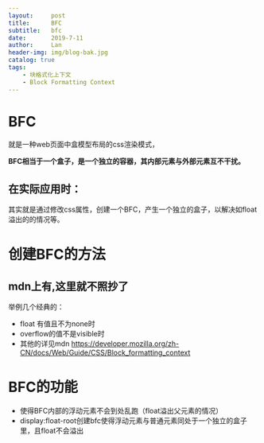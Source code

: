 ```yaml
---
layout:     post
title:      BFC
subtitle:   bfc
date:       2019-7-11
author:     Lan
header-img: img/blog-bak.jpg
catalog: true
tags:
    - 块格式化上下文
    - Block Formatting Context
---
```

>

# BFC
就是一种web页面中盒模型布局的css渲染模式，

**BFC相当于一个盒子，是一个独立的容器，其内部元素与外部元素互不干扰。**

## 在实际应用时：
其实就是通过修改css属性，创建一个BFC，产生一个独立的盒子，以解决如float溢出的的情况等。

# 创建BFC的方法
## mdn上有,这里就不照抄了
举例几个经典的：
- float 有值且不为none时
- overflow的值不是visible时
- 其他的详见mdn
https://developer.mozilla.org/zh-CN/docs/Web/Guide/CSS/Block_formatting_context

# BFC的功能
- 使得BFC内部的浮动元素不会到处乱跑（float溢出父元素的情况）
- display:float-root创建bfc使得浮动元素与普通元素同处于一个独立的盒子里，且float不会溢出



